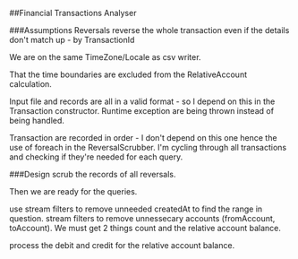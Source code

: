 ##Financial Transactions Analyser

###Assumptions
Reversals reverse the whole transaction even if the details don't match up  - by TransactionId 

We are on the same TimeZone/Locale as csv writer.

That the time boundaries are excluded from the RelativeAccount calculation.

Input file and records are all in a valid format - so I depend on this in the Transaction constructor. Runtime exception are being thrown instead of being handled.

Transaction are recorded in order - I don't depend on this one hence the use of foreach in the ReversalScrubber. I'm cycling through all transactions and checking if they're needed for each query.

###Design
scrub the records of all reversals.

Then we are ready for the queries.

use stream filters to remove unneeded createdAt to find the range in question.
stream filters to remove unnessecary accounts (fromAccount, toAccount). We must get 2 things count and the relative account balance.

process the debit and credit for the relative account balance.
